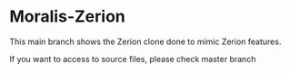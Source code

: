 # Moralis-Zerion

This main branch shows the Zerion clone done to mimic Zerion features.

If you want to access to source files, please check master branch
